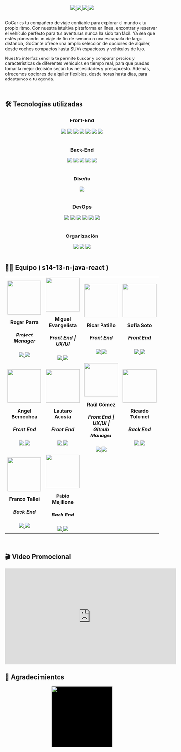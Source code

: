 <div align="center">
  <a href="" target="_blank">
    <img src=""/>
  </a>
</div>

<div align='center'>
    <a href="https://s14-13-n-java-raul1978xs-projects.vercel.app/" target="_blank">
        <img  src="https://img.shields.io/badge/VER_DEMO-000000?style=for-the-badge&logo=vercel&logoColor=white"/>
    </a>
   <a href="https://gocarapp.onrender.com/swagger-ui/index.html" target="_blank">
        <img  src="https://img.shields.io/badge/VER_API-5e5e5e?style=for-the-badge&logo=swagger&logoColor=%9b9b9b"/>
    </a>
  <a href="https://www.figma.com/file/HRj4js9K6aybjYJu8XvBTu/Rent-a-car-(Copy)?type=design&node-id=1-5&mode=design&t=xt50kXYuARpNcS7B-0" target="_blank">
        <img  src="https://img.shields.io/badge/VER_DISEÑO-F24E1E?style=for-the-badge&logo=figma&logoColor=white"/>
    </a>
    <a href="" target="_blank">
        <img  src="https://img.shields.io/badge/REPORTAR_BUG-343B4E?style=for-the-badge"/>
    </a>
</div>
<br>
<p>
GoCar es tu compañero de viaje confiable para explorar el mundo a tu propio ritmo. Con nuestra intuitiva plataforma en línea, encontrar y reservar el vehículo perfecto para tus aventuras nunca ha sido tan fácil. Ya sea que estés planeando un viaje de fin de semana o una escapada de larga distancia, GoCar te ofrece una amplia selección de opciones de alquiler, desde coches compactos hasta SUVs espaciosos y vehículos de lujo.

Nuestra interfaz sencilla te permite buscar y comparar precios y características de diferentes vehículos en tiempo real, para que puedas tomar la mejor decisión según tus necesidades y presupuesto. Además, ofrecemos opciones de alquiler flexibles, desde horas hasta días, para adaptarnos a tu agenda.

</p>
<br>

## 🛠️ Tecnologías utilizadas

<div align="center">
  <h3>Front-End</h3>
  <img src="https://img.shields.io/badge/React-20232A?style=for-the-badge&logo=react&logoColor=61DAFB"/>
  <img src="https://img.shields.io/badge/vite-%23646CFF.svg?style=for-the-badge&logo=vite&logoColor=white"/>
  <img src="https://img.shields.io/badge/JavaScript-F7DF1E.svg?style=for-the-badge&logo=JavaScript&logoColor=black"/>
  <img src="https://img.shields.io/badge/TypeScript-2596be.svg?style=for-the-badge&logo=TypeScript&logoColor=white"/>
  <img src="https://img.shields.io/badge/HTML5-E34F26.svg?style=for-the-badge&logo=HTML5&logoColor=white"/>
  <img src="https://img.shields.io/badge/Tailwind_CSS-38B2AC?style=for-the-badge&logo=tailwind-css&logoColor=white"/>
  <img src="https://img.shields.io/badge/Redux-774abd?style=for-the-badge&logo=redux&logoColor=white"/>
</div>
<br>

<div align="center">
  <h3>Back-End</h3>
  <img src="https://img.shields.io/badge/Spring-6DB33F?style=for-the-badge&logo=spring&logoColor=white"/>
  <img src="https://img.shields.io/badge/Java-ED8B00?style=for-the-badge&logo=openjdk&logoColor=white"/>
  <img src="https://img.shields.io/badge/Spring_Security-6DB33F?style=for-the-badge&logo=Spring-Security&logoColor=white"/>
  <img src="https://img.shields.io/badge/-Swagger-%23Clojure?style=for-the-badge&logo=swagger&logoColor=white"/>
  <img src="https://img.shields.io/badge/MySQL-4479a1?style=for-the-badge&logo=mysql&logoColor=white"/>
</div>
<br>

<div align="center">
  <h3>Diseño</h3>
<img src="https://img.shields.io/badge/Figma-F24E1E?style=for-the-badge&logo=figma&logoColor=white"/>
</div>
<br>

<div align="center">
  <h3>DevOps</h3>
  <img src="https://img.shields.io/badge/Vercel-000000?style=for-the-badge&logo=vercel&logoColor=white"/>
  <img src="https://img.shields.io/badge/Render-%46E3B7.svg?style=for-the-badge&logo=render&logoColor=white"/>
  <img src="https://img.shields.io/badge/GIT-E44C30?style=for-the-badge&logo=git&logoColor=white"/>
  <img src="https://img.shields.io/badge/GitHub-100000?style=for-the-badge&logo=github&logoColor=white"/>
  <img src="https://img.shields.io/badge/Postimage-3a81eb?style=for-the-badge&logo=postimage&logoColor=white"/>
  <img src="https://img.shields.io/badge/AWS-282c3c?style=for-the-badge&logo=aws&logoColor=white"/>
</div>
<br>

<div align="center">
  <h3>Organización</h3>
  <img src="https://img.shields.io/badge/Slack-4A154B?style=for-the-badge&logo=slack&logoColor=white"/>
  <img src="https://img.shields.io/badge/Discord-7289DA?style=for-the-badge&logo=discord&logoColor=white"/>
  <img src="https://img.shields.io/badge/Jira-2381fa?style=for-the-badge&logo=jira&logoColor=white"/>
</div>
<br>

## 👨‍💻 Equipo ( s14-13-n-java-react )

<table>
  <tr>
    <td>
      <div align="center">
        <a href="https://github.com/rogerparra" target="_blank" rel="author">
          <img width="110" src="https://media.licdn.com/dms/image/D4D03AQHjXTCa2Y9SHg/profile-displayphoto-shrink_200_200/0/1706713379411?e=1718841600&v=beta&t=h7kcrP9HrjhvimWxc3s3jeBcv2OD5sRH9e9xeL3lVW0"/>
        </a>
          <h4 style="margin-top: 1rem;">Roger Parra</h4>
          <h5 style="margin-top: 1rem;">Project Manager</h5>
        <a href="https://github.com/rogerparra" target="_blank">
          <img src="https://img.shields.io/static/v1?style=for-the-badge&message=GitHub&color=172B4D&logo=GitHub&logoColor=FFFFFF&label="/>
        </a>
        <a href="https://www.linkedin.com/in/roger-parra/" target="_blank">
          <img src="https://img.shields.io/badge/linkedin%20-%230077B5.svg?&style=for-the-badge&logo=linkedin&logoColor=white"/>
        </a>
      </div>
    </td>
    <td>
      <div align="center">
        <a href="https://github.com/Miguelaeb" target="_blank" rel="author">
          <img width="110" src="https://github.com/No-Country/c15-38-n-java-react/assets/95196431/9ec7da3d-5b1a-404c-b8f5-2a02a46b29d3"/>
        </a>
          <h4 style="margin-top: 1rem;">Miguel Evangelista</h4>
          <h5 style="margin-top: 1rem;">Front End  |  UX/UI</h5>
        <a href="https://github.com/Miguelaeb" target="_blank">
          <img src="https://img.shields.io/static/v1?style=for-the-badge&message=GitHub&color=172B4D&logo=GitHub&logoColor=FFFFFF&label="/>
        </a>
        <a href="https://www.linkedin.com/in/miguel-evangelista-8458b9150/" target="_blank">
          <img src="https://img.shields.io/badge/linkedin%20-%230077B5.svg?&style=for-the-badge&logo=linkedin&logoColor=white"/>
        </a>
      </div>
    </td>
    <td>
      <div align="center">
        <a href="https://github.com/patinoricar" target="_blank" rel="author">
          <img width="110" src="https://github.com/No-Country/c15-38-n-java-react/assets/95196431/30826316-9496-4666-b60f-460c08e1a2d5"/>
        </a>
          <h4 style="margin-top: 1rem;">Ricar Patiño</h4>
          <h5 style="margin-top: 1rem;">Front End</h5>
        <a href="https://github.com/patinoricar" target="_blank">
          <img src="https://img.shields.io/static/v1?style=for-the-badge&message=GitHub&color=172B4D&logo=GitHub&logoColor=FFFFFF&label="/>
        </a>
        <a href="https://www.linkedin.com/in/patinoricar/" target="_blank">
          <img src="https://img.shields.io/badge/linkedin%20-%230077B5.svg?&style=for-the-badge&logo=linkedin&logoColor=white"/>
        </a>
      </div>
    </td>
    <td>
      <div align="center">
        <a href="https://github.com/sofi-24soto" target="_blank" rel="author">
          <img width="110" src="https://media.licdn.com/dms/image/D4D35AQFrGe9yGST8dQ/profile-framedphoto-shrink_200_200/0/1693576864721?e=1714143600&v=beta&t=TfOv28x4mAeIzUeKYlc6tUBdeyBL2RPdM7_WN_8fZLE"/>
        </a>
          <h4 style="margin-top: 1rem;">Sofia Soto</h4>
          <h5 style="margin-top: 1rem;">Front End</h5>
        <a href="https://github.com/sofi-24soto" target="_blank">
          <img src="https://img.shields.io/static/v1?style=for-the-badge&message=GitHub&color=172B4D&logo=GitHub&logoColor=FFFFFF&label="/>
        </a>
        <a href="https://www.linkedin.com/in/sofia-soto-bb3b051bb/" target="_blank">
          <img src="https://img.shields.io/badge/linkedin%20-%230077B5.svg?&style=for-the-badge&logo=linkedin&logoColor=white"/>
        </a>
      </div>
    </td>
    <td>
      <div align="center">
        <a href="https://github.com/MatiasCoronel1312" target="_blank" rel="author">
          <img width="110" src="https://avatars.githubusercontent.com/u/97346804?v=4"/>
        </a>
          <h4 style="margin-top: 1rem;">Matias Coronel</h4>
          <h5 style="margin-top: 1rem;">Front End | UX/UI</h5>
        <a href="https://github.com/MatiasCoronel1312" target="_blank">
          <img src="https://img.shields.io/static/v1?style=for-the-badge&message=GitHub&color=172B4D&logo=GitHub&logoColor=FFFFFF&label="/>
        </a>
        <a href="https://www.linkedin.com/in/matias-coronel-77a8b822b/" target="_blank">
          <img src="https://img.shields.io/badge/linkedin%20-%230077B5.svg?&style=for-the-badge&logo=linkedin&logoColor=white"/>
        </a>
      </div>
    </td>
  </tr>
  <td>
      <div align="center">
        <a href="https://github.com/54albert54" target="_blank" rel="author">
          <img width="110" src="https://avatars.githubusercontent.com/u/126289455?v=4"/>
        </a>
          <h4 style="margin-top: 1rem;">Angel Bernechea</h4>
          <h5 style="margin-top: 1rem;">Front End</h5>
        <a href="https://github.com/54albert54" target="_blank">
          <img src="https://img.shields.io/static/v1?style=for-the-badge&message=GitHub&color=172B4D&logo=GitHub&logoColor=FFFFFF&label="/>
        </a>
        <a href="https://www.linkedin.com/in/angel-bernechea/" target="_blank">
          <img src="https://img.shields.io/badge/linkedin%20-%230077B5.svg?&style=for-the-badge&logo=linkedin&logoColor=white"/>
        </a>
      </div>
    </td>
   <td>
      <div align="center">
        <a href="https://github.com/Lauto22" target="_blank" rel="author">
          <img width="110" src="https://avatars.githubusercontent.com/u/120112880?v=4"/>
        </a>
          <h4 style="margin-top: 1rem;">Lautaro Acosta</h4>
          <h5 style="margin-top: 1rem;">Front End</h5>
        <a href="https://github.com/Lauto22" target="_blank">
          <img src="https://img.shields.io/static/v1?style=for-the-badge&message=GitHub&color=172B4D&logo=GitHub&logoColor=FFFFFF&label="/>
        </a>
        <a href="https://www.linkedin.com/in/lautaronacosta/" target="_blank">
          <img src="https://img.shields.io/badge/linkedin%20-%230077B5.svg?&style=for-the-badge&logo=linkedin&logoColor=white"/>
        </a>
      </div>
    </td>
  <td>
      <div align="center">
        <a href="https://github.com/Raul1978x" target="_blank" rel="author">
          <img width="110" src="https://media.licdn.com/dms/image/D4D35AQFGT_SZnG1wrw/profile-framedphoto-shrink_800_800/0/1704245565339?e=1714147200&v=beta&t=A_Q6-iNaEbSMFa4DLzlP27xBn8EPu33LpOH5qaUEWyw"/>
        </a>
          <h4 style="margin-top: 1rem;">Raúl Gómez</h4>
          <h5 style="margin-top: 1rem;">Front End | UX/UI | Github Manager</h5>
        <a href="https://github.com/Raul1978x" target="_blank">
          <img src="https://img.shields.io/static/v1?style=for-the-badge&message=GitHub&color=172B4D&logo=GitHub&logoColor=FFFFFF&label="/>
        </a>
        <a href="https://www.linkedin.com/in/ra%C3%BAl-g%C3%B3mez-44a342252" target="_blank">
          <img src="https://img.shields.io/badge/linkedin%20-%230077B5.svg?&style=for-the-badge&logo=linkedin&logoColor=white"/>
        </a>
      </div>
    </td>
  <td>
      <div align="center">
        <a href="https://github.com/RicardoTolomei" target="_blank" rel="author">
          <img width="110" src="https://media.licdn.com/dms/image/C4E03AQE2mU7-h-8ZCg/profile-displayphoto-shrink_200_200/0/1516822366840?e=1718841600&v=beta&t=l6cqrr2vsWT9R1gae2iHqQ-CMekgC7rY9TLIUbGuKfw"/>
        </a>
          <h4 style="margin-top: 1rem;">Ricardo Tolomei</h4>
          <h5 style="margin-top: 1rem;">Back End</h5>
        <a href="https://github.com/RicardoTolomei" target="_blank">
          <img src="https://img.shields.io/static/v1?style=for-the-badge&message=GitHub&color=172B4D&logo=GitHub&logoColor=FFFFFF&label="/>
        </a>
        <a href="https://www.linkedin.com/in/ricardo-andr%C3%A9s-tolomei-99a4b380/" target="_blank">
          <img src="https://img.shields.io/badge/linkedin%20-%230077B5.svg?&style=for-the-badge&logo=linkedin&logoColor=white"/>
        </a>
      </div>
    </td>
  <td>
      <div align="center">
        <a href="https://github.com/TeslaXZ" target="_blank" rel="author">
          <img width="110" src="https://media.licdn.com/dms/image/D4D03AQEfI4-56WowZg/profile-displayphoto-shrink_200_200/0/1666802397424?e=1718841600&v=beta&t=SaRdMr4yWQJTfxHNhVhEm-6bZL89AFwi8rbnoeNoLo8"/>
        </a>
          <h4 style="margin-top: 1rem;">Brian Diaz Diaz</h4>
          <h5 style="margin-top: 1rem;">Back End</h5>
        <a href="https://github.com/TeslaXZ" target="_blank">
          <img src="https://img.shields.io/static/v1?style=for-the-badge&message=GitHub&color=172B4D&logo=GitHub&logoColor=FFFFFF&label="/>
        </a>
        <a href="https://www.linkedin.com/in/brianodz/" target="_blank">
          <img src="https://img.shields.io/badge/linkedin%20-%230077B5.svg?&style=for-the-badge&logo=linkedin&logoColor=white"/>
        </a>
      </div>
    </td>
</tr>
  <td>
      <div align="center">
        <a href="https://github.com/FTwork" target="_blank" rel="author">
          <img width="110" src="https://avatars.githubusercontent.com/u/97202915?v=4"/>
        </a>
          <h4 style="margin-top: 1rem;">Franco Tallei</h4>
          <h5 style="margin-top: 1rem;">Back End</h5>
        <a href="https://github.com/FTwork" target="_blank">
          <img src="https://img.shields.io/static/v1?style=for-the-badge&message=GitHub&color=172B4D&logo=GitHub&logoColor=FFFFFF&label="/>
        </a>
        <a href="https://www.linkedin.com/in/ftallei/" target="_blank">
          <img src="https://img.shields.io/badge/linkedin%20-%230077B5.svg?&style=for-the-badge&logo=linkedin&logoColor=white"/>
        </a>
      </div>
    </td>
  <td>
      <div align="center">
        <a href="https://github.com/pablex72" target="_blank" rel="author">
          <img width="110" src="https://avatars.githubusercontent.com/u/118881130?v=4"/>
        </a>
          <h4 style="margin-top: 1rem;">Pablo Mejillone</h4>
          <h5 style="margin-top: 1rem;">Back End</h5>
        <a href="https://github.com/pablex72" target="_blank">
          <img src="https://img.shields.io/static/v1?style=for-the-badge&message=GitHub&color=172B4D&logo=GitHub&logoColor=FFFFFF&label="/>
        </a>
        <a href="https://www.linkedin.com/in/pablo-mejillone-98b07425a/" target="_blank">
          <img src="https://img.shields.io/badge/linkedin%20-%230077B5.svg?&style=for-the-badge&logo=linkedin&logoColor=white"/>
        </a>
      </div>
    </td>
</table>
<br>

## 🎬 Video Promocional

<a href="" target="_blank">
  <iframe width="560" height="315" src="https://www.youtube.com/embed/C59p6DxYxqQ" frameborder="0" allow="accelerometer; autoplay; clipboard-write; encrypted-media; gyroscope; picture-in-picture" allowfullscreen></iframe>

</a>
<br>

## 🤝 Agradecimientos

<div align='center'>
  <a href="https://www.nocountry.tech/" target="_blank">
    <img style='background-color:black;' src="https://encrypted-tbn0.gstatic.com/images?q=tbn:ANd9GcQsukYB3HL90LSwYv_RIR2O2OlCV8Sbkx2eNHv8nRvOu8L16FxLQ0nPzY02wQ_BJOfQZw&usqp=CAU" width="200">
  </a>
</div>
